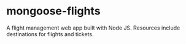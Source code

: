 # mongoose-flights

A flight management web app built with Node JS. Resources include destinations for flights and tickets.
